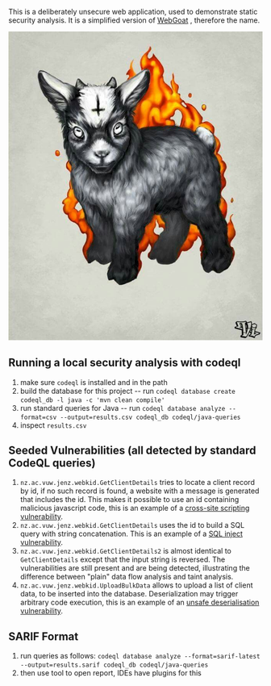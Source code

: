 This is a deliberately unsecure web application, used to demonstrate static security analysis. It is a simplified version of [WebGoat](https://owasp.org/www-project-webgoat/) , therefore the name.


![image](webkid.jpeg)


## Running a local security analysis with codeql

1. make sure `codeql` is installed and in the path
2. build the database for this project -- run `codeql database create codeql_db -l java -c 'mvn clean compile'`
3. run standard queries for Java -- run `codeql database analyze --format=csv --output=results.csv codeql_db codeql/java-queries`
4. inspect `results.csv`

## Seeded Vulnerabilities (all detected by standard CodeQL queries)

1. `nz.ac.vuw.jenz.webkid.GetClientDetails` tries to locate a client record by id, if no such record is found, a website with a message is generated that includes the id.
This makes it possible to use an id containing malicious javascript code, this is an example of a [cross-site scripting vulnerability](https://owasp.org/www-community/attacks/xss/). 
2. `nz.ac.vuw.jenz.webkid.GetClientDetails` uses the id to build a SQL query with string concatenation. This is an example of a [SQL inject vulnerability](https://owasp.org/www-community/attacks/SQL_Injection).
3. `nz.ac.vuw.jenz.webkid.GetClientDetails2` is almost identical to `GetClientDetails` except that the input string is reversed. The vulnerabilities are still present and are being detected, illustrating the difference between "plain" data flow analysis and taint analysis.
3. `nz.ac.vuw.jenz.webkid.UploadBulkData` allows to upload a list of client data, to be inserted into the database. Deserialization may trigger arbitrary code execution, this is an example of an [unsafe deserialisation vulnerability](https://owasp.org/www-project-top-ten/2017/A8_2017-Insecure_Deserialization).

## SARIF Format

1. run queries as follows: `codeql database analyze --format=sarif-latest --output=results.sarif codeql_db codeql/java-queries
`
2. then use tool to open report, IDEs have plugins for this